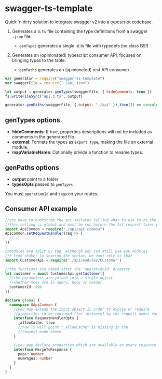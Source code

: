 # swagger-ts-template

Quick 'n dirty solution to integrate swagger v2 into a typescript codebase.

1. Generates a `d.ts` file containing the type definitions from
   a swagger `.json` file.

   - `genTypes` generates a single .d.ts file with typedefs (no class BS!)

2. Generates an (opinionated) typescript consumer API, focused on bringing
   types to the table.
   - `genPaths` generates an (opinionated) rest API consumer

```javascript
var generator = require("swagger-ts-template")
var swaggerFile = require("./api.json")

let output = generator.genTypes(swaggerFile, { hideComments: true })
fs.writeFileSync("api.d.ts", output)

generator.genPaths(swaggerFile, { output: "./api" }).then(() => console.log("okay"))
```

## genTypes options

- **hideComments**: If true, properties descriptions will not be included
  as comments in the generated file.
- **external**: Formats the types as `export type`, making the file an
  external module.
- **mapVariableName**: Optionally privide a function to rename types.

## genPaths options

- **output** point to a folder
- **typesOpts** passed to `genTypes`

You must `operationId` and `tags` on your routes.

## Consumer API example

```typescript
//you have to bootstrap the api skeleton telling what to use to do the requests
//this setting is global and must be run before the 1st request takes place
import ApiCommon = require("./api/api-common")
ApiCommon.setRequestHandler(req => {
  //...
})

//modules are split by tag. Although you can still use es6 modules
//+ tree shaker to shorten the syntax, we dont rely on that
import CustomerApi = require("./api/modules/Customer")

//the functions are named after the "operationId" property
let customer = await CustomerApi.getCustomer({
  //the parameters are joined into a single object
  //whether they are in query, body or header
  customerId: 999
})

declare global {
  namespace GApiCommon {
    //you may extend the input object in order to expose or require
    //properties to be consumed (for instance) by the request maker function
    interface RequestHandlerOpts {
      _allowCache: true
      //now TS will point "_allowCache" is missing in the
      //request made above
    }

    //you may declare properties which are available on every response
    interface MergeToResponse {
      page: number
      numPages: number
    }
  }
}
```
